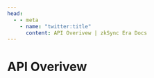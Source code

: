 ```yaml
---
head:
  - - meta
    - name: "twitter:title"
      content: API Overivew | zkSync Era Docs
---
```


# API Overivew
